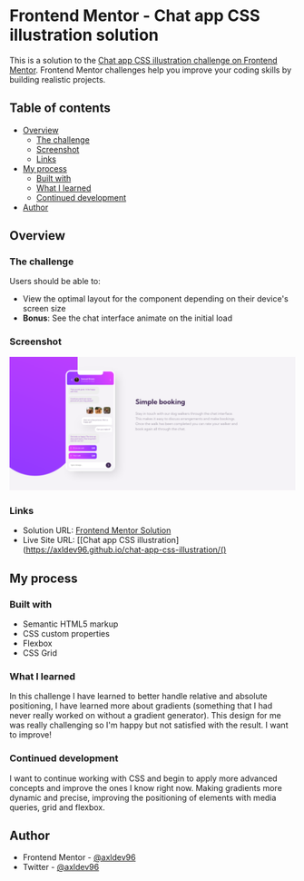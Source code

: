 # Frontend Mentor - Chat app CSS illustration solution

This is a solution to the [Chat app CSS illustration challenge on Frontend Mentor](https://www.frontendmentor.io/challenges/chat-app-css-illustration-O5auMkFqY). Frontend Mentor challenges help you improve your coding skills by building realistic projects. 

## Table of contents

- [Overview](#overview)
  - [The challenge](#the-challenge)
  - [Screenshot](#screenshot)
  - [Links](#links)
- [My process](#my-process)
  - [Built with](#built-with)
  - [What I learned](#what-i-learned)
  - [Continued development](#continued-development)
- [Author](#author)

## Overview

### The challenge

Users should be able to:

- View the optimal layout for the component depending on their device's screen size
- **Bonus**: See the chat interface animate on the initial load

### Screenshot

!['Screenshot'](./src/images/screenshot.png)

### Links

- Solution URL: [Frontend Mentor Solution](https://www.frontendmentor.io/solutions/chat-app-css-illustration-DpLIUqltKX)
- Live Site URL: [[Chat app CSS illustration](https://axldev96.github.io/chat-app-css-illustration/()

## My process

### Built with

- Semantic HTML5 markup
- CSS custom properties
- Flexbox
- CSS Grid

### What I learned

In this challenge I have learned to better handle relative and absolute positioning, I have learned more about gradients (something that I had never really worked on without a gradient generator). This design for me was really challenging so I'm happy but not satisfied with the result. I want to improve!

### Continued development

I want to continue working with CSS and begin to apply more advanced concepts and improve the ones I know right now. Making gradients more dynamic and precise, improving the positioning of elements with media queries, grid and flexbox.

## Author

- Frontend Mentor - [@axldev96](https://www.frontendmentor.io/profile/axldev96)
- Twitter - [@axldev96](https://twitter.com/axldev96)
